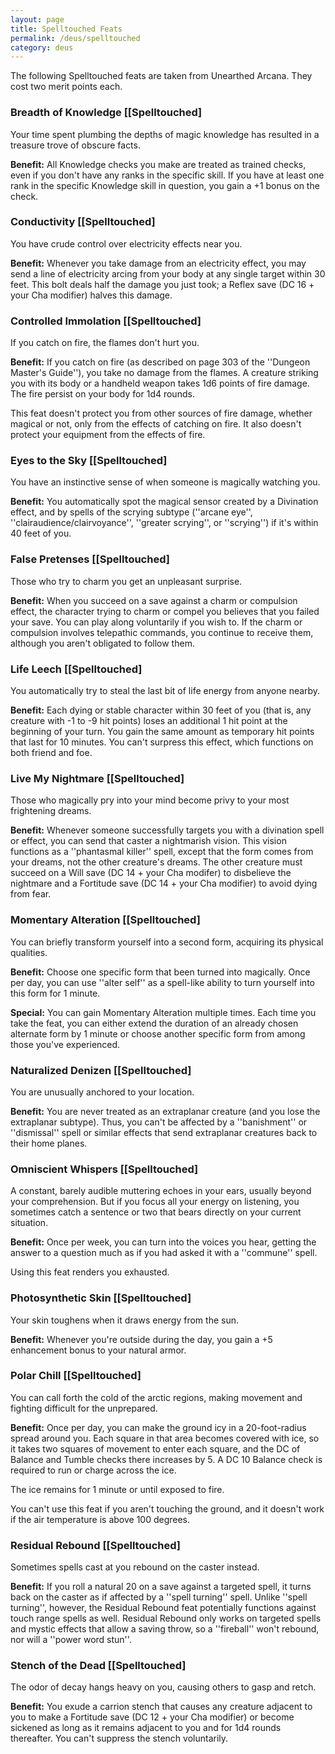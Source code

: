 ```yaml
---
layout: page
title: Spelltouched Feats
permalink: /deus/spelltouched
category: deus
---
```

The following Spelltouched feats are taken from Unearthed Arcana. They cost two merit points each.

### Breadth of Knowledge [[Spelltouched]
Your time spent plumbing the depths of magic knowledge has resulted in a treasure trove of obscure facts.

__Benefit:__ All Knowledge checks you make are treated as trained checks, even if you don't have any ranks in the specific skill. If you have at least one rank in the specific Knowledge skill in question, you gain a +1 bonus on the check.

### Conductivity [[Spelltouched]
You have crude control over electricity effects near you.

__Benefit:__ Whenever you take damage from an electricity effect, you may send a line of electricity arcing from your body at any single target within 30 feet. This bolt deals half the damage you just took; a Reflex save (DC 16 + your Cha modifier) halves this damage.

### Controlled Immolation [[Spelltouched]
If you catch on fire, the flames don't hurt you.

__Benefit:__ If you catch on fire (as described on page 303 of the ''Dungeon Master's Guide''), you take no damage from the flames. A creature striking you with its body or a handheld weapon takes 1d6 points of fire damage. The fire persist on your body for 1d4 rounds.

This feat doesn't protect you from other sources of fire damage, whether magical or not, only from the effects of catching on fire. It also doesn't protect your equipment from the effects of fire.

### Eyes to the Sky [[Spelltouched]
You have an instinctive sense of when someone is magically watching you.

__Benefit:__ You automatically spot the magical sensor created by a Divination effect, and by spells of the scrying subtype (''arcane eye'', ''clairaudience/clairvoyance'', ''greater scrying'', or ''scrying'') if it's within 40 feet of you.

### False Pretenses [[Spelltouched]
Those who try to charm you get an unpleasant surprise.

__Benefit:__ When you succeed on a save against a charm or compulsion effect, the character trying to charm or compel you believes that you failed your save. You can play along voluntarily if you wish to. If the charm or compulsion involves telepathic commands, you continue to receive them, although you aren't obligated to follow them.

### Life Leech [[Spelltouched]
You automatically try to steal the last bit of life energy from anyone nearby.

__Benefit:__ Each dying or stable character within 30 feet of you (that is, any creature with -1 to -9 hit points) loses an additional 1 hit point at the beginning of your turn. You gain the same amount as temporary hit points that last for 10 minutes. You can't surpress this effect, which functions on both friend and foe.

### Live My Nightmare [[Spelltouched]
Those who magically pry into your mind become privy to your most frightening dreams.

__Benefit:__ Whenever someone successfully targets you with a divination spell or effect, you can send that caster a nightmarish vision. This vision functions as a ''phantasmal killer'' spell, except that the form comes from your dreams, not the other creature's dreams. The other creature must succeed on a Will save (DC 14 + your Cha modifer) to disbelieve the nightmare and a Fortitude save (DC 14 + your Cha modifier) to avoid dying from fear.

### Momentary Alteration [[Spelltouched]
You can briefly transform yourself into a second form, acquiring its physical qualities.

__Benefit:__ Choose one specific form that been turned into magically. Once per day, you can use ''alter self'' as a spell-like ability to turn yourself into this form for 1 minute.

__Special:__ You can gain Momentary Alteration multiple times. Each time you take the feat, you can either extend the duration of an already chosen alternate form by 1 minute or choose another specific form from among those you've experienced.

### Naturalized Denizen [[Spelltouched]
You are unusually anchored to your location.

__Benefit:__ You are never treated as an extraplanar creature (and you lose the extraplanar subtype). Thus, you can't be affected by a ''banishment'' or ''dismissal'' spell or similar effects that send extraplanar creatures back to their home planes.

### Omniscient Whispers [[Spelltouched]
A constant, barely audible muttering echoes in your ears, usually beyond your comprehension. But if you focus all your energy on listening, you sometimes catch a sentence or two that bears directly on your current situation.

__Benefit:__ Once per week, you can turn into the voices you hear, getting the answer to a question much as if you had asked it with a ''commune'' spell.

Using this feat renders you exhausted.

### Photosynthetic Skin [[Spelltouched]
Your skin toughens when it draws energy from the sun.

__Benefit:__ Whenever you're outside during the day, you gain a +5 enhancement bonus to your natural armor.

### Polar Chill [[Spelltouched]
You can call forth the cold of the arctic regions, making movement and fighting difficult for the unprepared.

__Benefit:__ Once per day, you can make the ground icy in a 20-foot-radius spread around you. Each square in that area becomes covered with ice, so it takes two squares of movement to enter each square, and the DC of Balance and Tumble checks there increases by 5. A DC 10 Balance check is required to run or charge across the ice.

The ice remains for 1 minute or until exposed to fire.

You can't use this feat if you aren't touching the ground, and it doesn't work if the air temperature is above 100 degrees.

### Residual Rebound [[Spelltouched]
Sometimes spells cast at you rebound on the caster instead.

__Benefit:__ If you roll a natural 20 on a save against a targeted spell, it turns back on the caster as if affected by a ''spell turning'' spell. Unlike ''spell turning'', however, the Residual Rebound feat potentially functions against touch range spells as well. Residual Rebound only works on targeted spells and mystic effects that allow a saving throw, so a ''fireball'' won't rebound, nor will a ''power word stun''.

### Stench of the Dead [[Spelltouched]
The odor of decay hangs heavy on you, causing others to gasp and retch.

__Benefit:__ You exude a carrion stench that causes any creature adjacent to you to make a Fortitude save (DC 12 + your Cha modifier) or become sickened as long as it remains adjacent to you and for 1d4 rounds thereafter. You can't suppress the stench voluntarily.

